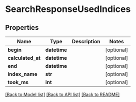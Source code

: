 # SearchResponseUsedIndices

## Properties
Name | Type | Description | Notes
------------ | ------------- | ------------- | -------------
**begin** | **datetime** |  | [optional] 
**calculated_at** | **datetime** |  | [optional] 
**end** | **datetime** |  | [optional] 
**index_name** | **str** |  | [optional] 
**took_ms** | **int** |  | [optional] 

[[Back to Model list]](../README.md#documentation-for-models) [[Back to API list]](../README.md#documentation-for-api-endpoints) [[Back to README]](../README.md)


